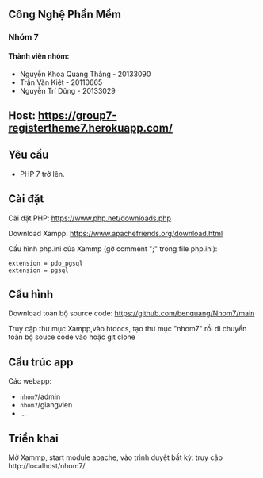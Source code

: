## Công Nghệ Phần Mềm
### Nhóm 7
#### Thành viên nhóm:
* Nguyễn Khoa Quang Thắng - 20133090
* Trần Văn Kiệt - 20110665
* Nguyễn Trí Dũng - 20133029
## Host: https://group7-registertheme7.herokuapp.com/
## Yêu cầu
- PHP 7 trở lên.

## Cài đặt
Cài đặt PHP: https://www.php.net/downloads.php

Download Xampp: https://www.apachefriends.org/download.html

Cấu hình php.ini của Xammp (gỡ comment ";" trong file php.ini):
```
extension = pdo_pgsql
extension = pgsql
```
## Cấu hình
Download toàn bộ source code: 
https://github.com/benquang/Nhom7/main

Truy cập thư mục Xampp,vào htdocs, tạo thư mục "nhom7" rồi di chuyển toàn bộ souce code vào hoặc git clone

## Cấu trúc app
Các webapp:
- `nhom7`/admin
- `nhom7`/giangvien
- ...

## Triển khai
Mở Xammp, start module apache, vào trình duyệt bất kỳ: truy cập http://localhost/nhom7/
